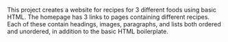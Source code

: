 This project creates a website for recipes for 3 different foods using basic
HTML. The homepage has 3 links to pages containing different recipes. Each of
these contain headings, images, paragraphs, and lists both ordered and
unordered, in addition to the basic HTML boilerplate.